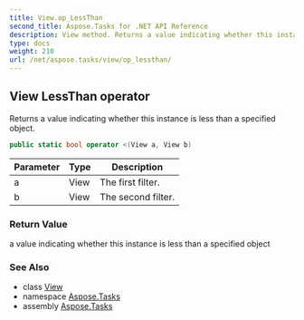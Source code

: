 ```yaml
---
title: View.op_LessThan
second_title: Aspose.Tasks for .NET API Reference
description: View method. Returns a value indicating whether this instance is less than a specified object
type: docs
weight: 210
url: /net/aspose.tasks/view/op_lessthan/
---
```

## View LessThan operator

Returns a value indicating whether this instance is less than a specified object.

```csharp
public static bool operator <(View a, View b)
```

| Parameter | Type | Description |
| --- | --- | --- |
| a | View | The first filter. |
| b | View | The second filter. |

### Return Value

a value indicating whether this instance is less than a specified object

### See Also

* class [View](../)
* namespace [Aspose.Tasks](../../view/)
* assembly [Aspose.Tasks](../../../)


